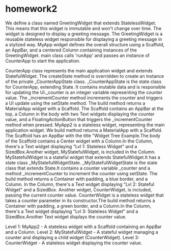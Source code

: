 # homework2
We define a class named GreetingWidget that extends StatelessWidget. This means that this widget is immutable and won't change over time. The widget is designed to display a greeting message. The GreetingWidget is a reusable stateless widget responsible for displaying a greeting message in a stylized way.
MyApp widget  defines the overall structure using a Scaffold, an AppBar, and a centered Column containing instances of the GreetingWidget. main class calls 'runApp' and passes an instance of CounterApp to start the application.

CounterApp class represents the main application widget and extends StatefulWidget.
The createState method is overridden to create an instance of the private _CounterAppState class.
_CounterAppState is the state class for CounterApp, extending State. It contains mutable data and is responsible for updating the UI._counter is an integer variable representing the counter value.
The _incrementCounter method increments the counter and triggers a UI update using the setState method.
The build method returns a MaterialApp widget with a Scaffold. The Scaffold contains an AppBar at the top, a Column in the body with two Text widgets displaying the counter value, and a FloatingActionButton that triggers the _incrementCounter method when pressed.
MyApp2 is a stateless widget, representing the main application widget. We build method returns a MaterialApp with a Scaffold. The Scaffold has an AppBar with the title "Widget Tree Example.The body of the Scaffold contains a Center widget with a Column.In the Column, there's a Text widget displaying "Lvl 1: Stateless Widget" and a SizedBox.Another widget, MyStatefulWidget, is included in the Column.
MyStatefulWidget is a stateful widget that extends StatefulWidget.It has a state class _MyStatefulWidgetState. _MyStatefulWidgetState is the state class that extends State.It contains a counter variable _counter and a method _incrementCounter to increment the counter using setState.
The build method returns a Container with padding, a blue border, and a Column. In the Column, there's a Text widget displaying "Lvl 2: Stateful Widget" and a SizedBox. Another widget, CounterWidget, is included, passing the current counter value.
CounterWidget is a stateless widget that takes a counter parameter in its constructor.The build method returns a Container with padding, a green border, and a Column.In the Column, there's a Text widget displaying "Lvl 3: Stateless Widget" and a SizedBox.Another Text widget displays the counter value.

Level 1: MyApp2 - A stateless widget with a Scaffold containing an AppBar and a Column.
Level 2: MyStatefulWidget - A stateful widget managing a counter and displaying a child widget (CounterWidget).
Level 3: CounterWidget - A stateless widget displaying the counter value.



